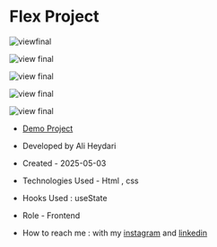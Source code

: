 # Flex Project


![viewfinal](https://github.com/user-attachments/assets/31ca4fd1-9a77-4fa7-bc7a-9bdd367ca142)

![view final](https://github.com/user-attachments/assets/ab62dc60-cc1e-4e95-bd9b-76c017fb0482)

![view final](https://github.com/user-attachments/assets/36c207ad-08fb-477b-b589-cb40774ebbe3)

![view final](https://github.com/user-attachments/assets/9e8d3bfe-e248-481b-9c93-c9b8d68a9a5a)

![view final](https://github.com/user-attachments/assets/f2d6fe1b-dfdb-473a-9af4-d7e8582c8621)


- [Demo Project](https://aliheydarii.github.io/Flex-project/)

- Developed by Ali Heydari

- Created - 2025-05-03

- Technologies Used - Html , css

- Hooks Used : useState 

- Role - Frontend

- How to reach me : with my [instagram](https://www.instagram.com/aliheydari.dev/) and [linkedin](https://www.linkedin.com/in/ali-heydari-3567b2191/)
